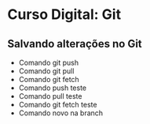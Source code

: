 # Curso Digital: Git

## Salvando alterações no Git

* Comando git push
* Comando git pull
* Comando git fetch
* Comando push teste
* Comando pull teste
* Comando git fetch teste
* Comando novo na branch
